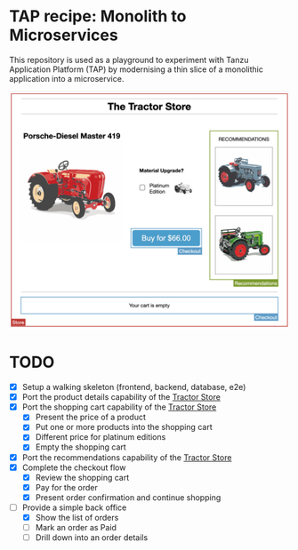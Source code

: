 # TAP recipe: Monolith to Microservices

This repository is used as a playground to experiment with Tanzu Application Platform (TAP) by modernising a thin slice
of a monolithic application into a microservice.

![Screenshot of the store application](./store-application.png)

# TODO

- [x] Setup a walking skeleton (frontend, backend, database, e2e)
- [x] Port the product details capability of the [Tractor Store](https://the-tractor.store/)
- [x] Port the shopping cart capability of the [Tractor Store](https://the-tractor.store/)
    - [x] Present the price of a product
    - [x] Put one or more products into the shopping cart
    - [x] Different price for platinum editions
    - [x] Empty the shopping cart
- [x] Port the recommendations capability of the [Tractor Store](https://the-tractor.store/)
- [x] Complete the checkout flow
    - [x] Review the shopping cart
    - [x] Pay for the order
    - [x] Present order confirmation and continue shopping
- [ ] Provide a simple back office
    - [x] Show the list of orders
    - [ ] Mark an order as Paid
    - [ ] Drill down into an order details
